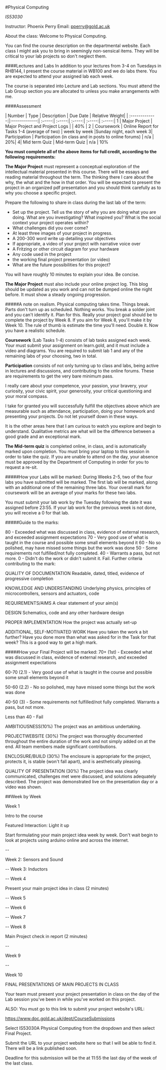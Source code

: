 #Physical Computing 

*IS53030*

Instructor: Phoenix Perry 
Email: pperry@gold.ac.uk 

About the class: 
Welcome to Physical Computing. 

You can find the course description on the departmental website. Each class I might ask you to bring in seemingly non-sensical items. They will be critical to your lab projects so don't neglect them. 


####Lectures and Labs
In addition to your lectures from 3-4 on Tuesdays in RHB144, I present the course material in WB100 and we do labs there. You are expected to attend your assigned lab each week.

The course is separated into Lecture and Lab sections. You must attend the Lab Group section you are allocated to unless you make arrangements with me.

####Assessment  

| Number        | Type              | Description   | Due Date   | Relative Weight| 
| :-------------:|:-------------:| :-----:| :-----:| :-----:| :-----:| :-----:|
1    | Major Project | Major Project and Project Logs | | 40% | 
2     | Coursework      |   Online Report for Tasks 1-4 (average of two) | week by week |Sunday night, each week
3| Participation | Participation (in class and in posts to online forums)      |    n/a | 20%| 
4|	Mid term Quiz	| Mid-term Quiz |	n/a |	10%


**You must complete all of the above items for full credit, according to the following requirements:**

**The Major Project** must represent a conceptual exploration of the intellectual material presented in this course. There will be essays and reading material throughout the term. The thinking there  I care about the why, the what and the how in that order. You will be expected to present the project in an organized pdf presentation and you should think carefully as to why you choose a specific project.

Prepare the following to share in class during the last lab of the term: 
* Set up the project. Tell us the story of why you are doing what you are doing. What are you investigating? What inspired you? What is the social context your project operates within? 
* What challenges did you over come? 
* At least three images of your project in progress. 
* A 200-300 word write up detailing your objectives 
* If appropriate, a video of your project with narrative voice over
* A Fritzing or other circuit diagram for your hardware 
* Any code used in the project
* the working final project presentation (or video) 
* What are the future possibilities for this project? 

You will have roughly 10 minutes to explain your idea. Be concise. 

**The Major Project** must also include your online project log. 
This blog should be updated as you work and can not be dumped online the night before. It must show a steady ongoing progression. 

#####A note on realism.
Physical computing takes time. Things break. Parts don't turn up as scheduled. Nothing works. You break a solder joint and you can't identify it. Plan for this. Really your project goal should be to complete the project by Week 8. If you aim for Week 8, you'll make it by Week 10. The rule of thumb is estimate the time you'll need. Double it. Now you have a realistic schedule. 


**Coursework** (Lab Tasks 1-4) consists of lab tasks assigned each week. Your must submit your assignment on learn.gold, and it must include a video and diagrams. You are required to submit lab 1 and any of the remaining labs of your choosing, two in total. 

**Participation** consists of not only turning up to class and labs, being active in lectures and discussions, and contributing to the online forums. These are requirements to get the very bare minimum pass. 

I really care about your competence, your passion, your bravery, your curiosity, your civic spirit, your generosity, your critical questioning and your moral compass.

I take for granted you will successfully fulfill the objectives above which are measurable such as attendance, participation, doing your homework and presenting your projects. Do not let yourself down in these ways.

It is the other areas here that I am curious to watch you explore and begin to understand. Qualitative metrics are what will be the difference between a good grade and an exceptional mark.


**The Mid-term quiz** is completed online, in class, and is automatically marked upon completion. You must bring your laptop to this session in order to take the quiz. If you are unable to attend on the day, your absence must be approved by the Department of Computing in order for you to request a re-sit.

#####How your Labs will be marked:
During Weeks 2-5, two of the four labs you have submitted will be marked. The first lab will be marked, along with an additional one of the remaining three labs. Your overall mark for coursework will be an average of your marks for these two labs. 

You must submit your lab work by the Tuesday following the date it was assigned before 23:55. If your lab work for the previous week is not done, you will receive a 0 for that lab.

#####Guide to the marks:

80 - Exceeded what was discussed in class, evidence of external research, and exceeded assignment expectations
70 - Very good use of what is taught in the course and possible some small elements beyond it
60 - No so polished, may have missed some things but the work was done
50 - Some requirements not fulfilled/not fully completed. 
40 - Warrants a pass, but not more.
0 - Didn't do the work or didn't submit it. Fail.
Further criteria contributing to the mark:

QUALITY OF DOCUMENTATION
Readable, dated, titled, evidence of progressive completion

KNOWLEDGE AND UNDERSTANDING
Underlying physics, principles of microcontrollers, sensors and actuators, code

REQUIREMENTS/AIMS
A clear statement of your aim(s)

DESIGN
Schematics, code and any other hardware design

PROPER IMPLEMENTATION
How the project was actually set-up

ADDITIONAL, SELF-MOTIVATED WORK
Have you taken the work a bit further? Have you done more than what was asked for in the Task for that week? This is a good way to get a high mark.

#####How your Final Project will be marked:
70+ (1st) - Exceeded what was discussed in class, evidence of external research, and exceeded assignment expectations

60-70 (2.1) - Very good use of what is taught in the course and possible some small elements beyond it

50-60 (2.2) - No so polished, may have missed some things but the work was done

40-50 (3) - Some requirements not fulfilled/not fully completed. Warrants a pass, but not more.

Less than 40 - Fail

AMBITIOUSNESS(10%)
The project was an ambitious undertaking.

PROJECTWEBSITE (30%)
The project was thoroughly documented throughout the entire duration of the work and not simply added on at the end. All team members made significant contributions.

ENCLOSURE/BUILD (30%)
The enclosure is appropriate for the project, protects it, is stable (won't fall apart), and is aesthetically pleasing. 

QUALITY OF PRESENTATION (30%)
The project idea was clearly communicated, challenges met were discussed, and solutions adequately described. The project was demonstrated live on the presentation day or a video was shown. 



##Week by Week 

Week 1

Intro to the course

Featured Interaction: Light it up 

Start formulating your main project idea week by week. Don't wait begin to look at projects using arduino online and across the internet. 

--

Week 2: Sensors and Sound 

--
Week 3: Inductors   

-- 
Week 4 

Present your main project idea in class (2 minutes) 
  
--
Week 5 

-- 
Week 6 

-- 
Week 7

-- 
Week 8

Main Project check in report (2 minutes) 

-- 

Week 9 

--

Week 10 


FINAL PRESENTATIONS OF MAIN PROJECTS IN CLASS

Your team must present your project presentation in class on the day of the Lab session you've been in while you've worked on this project.

ALSO: You must go to this link to submit your project website's URL:

https://www.doc.gold.ac.uk/dept/CourseSubmissions

Select IS53030A Physical Computing from the dropdown and then select Final Project. 

Submit the URL to your project website here so that I will be able to find it. There will be a link published soon. 

Deadline for this submission will be the at 11:55 the last day of the week of the last class. 



